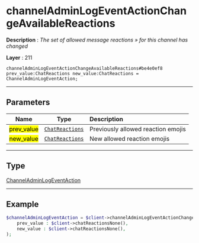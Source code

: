 # channelAdminLogEventActionChangeAvailableReactions

**Description** : *The set of allowed message reactions » for this channel has changed*

**Layer** : 211

```tl
channelAdminLogEventActionChangeAvailableReactions#be4e0ef8 prev_value:ChatReactions new_value:ChatReactions = ChannelAdminLogEventAction;
```

---

## Parameters

| Name | Type | Description |
| :---: | :---: | :--- |
| <mark>prev_value</mark> | [`ChatReactions`](type/ChatReactions) | Previously allowed reaction emojis |
| <mark>new_value</mark> | [`ChatReactions`](type/ChatReactions) | New allowed reaction emojis |

---

## Type

[ChannelAdminLogEventAction](type/ChannelAdminLogEventAction)

---

## Example

```php
$channelAdminLogEventAction = $client->channelAdminLogEventActionChangeAvailableReactions(
	prev_value : $client->chatReactionsNone(),
	new_value : $client->chatReactionsNone(),
);
```